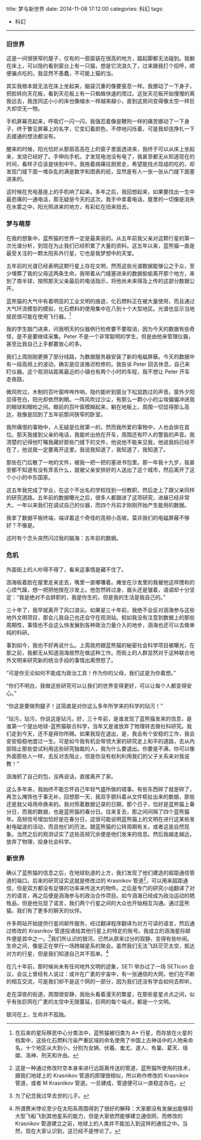title: 梦与新世界
date: 2014-11-08 17:12:00
categories: 科幻
tags:
- 科幻
---

### 旧世界

这是一间很狭窄的屋子，仅有的一扇窗装在很高的地方，踮起脚都无法碰到。我躺在床上，可以隐约看到窗台上有一只猫，想是它流浪久了，过来跟我打个招呼，顺便骗点吃的。我显然不愚蠢，不可能上猫的当。

其实我根本就无法在床上坐起来，脑袋沉重的像要窒息一样。我挪动了一下身子，把脸转向天花板，看到天花板上有一只蜘蛛快速的爬过。这张天花板开始慢慢的离我远去，我连同这小小的床也像缩水一样越来越小，直到这房间变得像太空一样巨大却空无一物。

手机屏幕亮起来，呼吸灯一闪一闪，我强忍着像是鞭刑一样的痛苦挪动了一下身子，终于瞥见屏幕上的名字，它变幻着颜色，不停地闪烁着，可是我却连挣扎一下去接通的想法都没有。

醒来的时候，阳光恰好从那扇高高在上的窗子里面透进来，我终于可以从床上坐起来，发烧已经好了。手伸向手机，才发现电池没有电了，我甚至都无从知道现在的时间，看样子应该是快到中午。我拖着病痛往厨房走，希望能找点现成的吃的，却发现门缝下面一堆杂乱的满是数字和图表的纸，显然是有人一张一张从门缝下面塞进来的。

这时候在充电基座上的手机响了起来。多年之后，我回想起来，如果要找出一生中最悲痛的一通电话，那无疑是今天的这次。我手中拿着电话，屋里的一切像是消失在水雾之中，阳光照进来的地方，有彩虹在扭来扭去。


### 梦与萌芽

在我的想象中，蓝熊猫的世界一定是最美丽的。从五年前我父亲对这颗行星的第一次光谱分析，到现在为止我们已经积累了大量的资料。这五年以来，蓝熊猫一直是最受关注的一颗太阳系外行星，它也是我梦想中的天堂。

五年前的光谱已经表明这颗行星上存在文明，然而这些光谱数据能够公之于众，至少埋葬了我的父母这两条生命。我带着从门缝塞进来的数据偷偷离开那个地方，来到了南半球，按照那天父亲最后的电话指示，将他尚未来得及上传的这部分数据公开。

蓝熊猫的大气中有着明显的工业文明的痕迹，化石燃料正在被大量使用，而且通过大气环流模型的模拟，化石燃料的使用集中在八到十个大型地区。光谱也显示当地居民很可能在使用飞行器。[^1]

我的学生敲门进来，问我明天的仪器例行检修要不要取消，因为今天的数据有些奇怪，是不是要继续采集。Peter 不是一个非常聪明的学生，但是由他来管理仪器，甚至比我自己上手都要放心的多。

我们上周刚刚更换了部分线路，为数据服务器安装了新的电磁屏蔽。今天的数据中有一段高频上的波动，确实是应该推迟检修的。我告诉 Peter 回去休息，自己来盯仪器。这个观测站距离最近的小镇也有两个小时的车程，我不想让 Peter 开车走夜路。

微风吹过，木制的百叶窗哗哗作响，隐约能听到窗台下松鼠跑过的声音。窗外夕阳显得苍白，阳光却依然刺眼。一阵风吹过沙尘，有那么一颗小小的尘埃偏偏冲进我的眼球和眼睑之间。眼前的百叶窗模糊起来，躺在地板上，周围一切显得那么高达，我像是回到了五年前那间狭窄的卧室。

我所痛恨的事物中，人无疑是位居第一的，然而我所爱的事物中，人也会排在首位。那天我接到父亲的电话，我能听出他在开车，周围还有吓人的警笛的声音。我清楚的记得他叮嘱我藏好那些门缝下的文件，他说他不能来见我，他说我妈已经不在了，他说我一定要离开这里。我说我知道了，我知道了，我知道了。

那些在门后散了一地的文件，被我一把一把的塞进书包里。那一年我十九岁，我甚至都不知道有没有弄丢什么，就被父亲安排好的人送出了这个城市，然后离开了这个小小的中东国家。

这五年我完成了学业，在这个不出名的学校找到一份教职，然后走上了跟父亲同样的研究道路。五年前的数据曝光之后，很多人都跟进了这项研究，进展已经非常大，一年以来我们在调试自己的仪器，而四个月前才刚刚开始产生能用的数据。

我拿了数据平板终端，端详着这个奇怪的高频小高坡。莫非我们的电磁屏蔽不够好？不像是。

这时有个念头突然闪过我的脑海：五年前的数据。


### 危机

外面街上的人吵得不得了，看来这事情是藏不住了。

涵海板着脸在屋里走来走去，嘴里一直嘟囔着。瘫坐在沙发里的我被他这样搅和的心烦气躁，想一把把他按在沙发上。他忽然转过身，眉头还是皱着，语调却十分坚定：“我是绝对不会辞职的，我是你生的，但是我的生活是我自己的。”

三十年了，我早就离开了风口浪尖。如果是三十年前，我绝不会反对涵海参与这些地外文明项目，那会儿我自己也还会守在观测站。假如我没有注意到数据上的那些周期性，事情也不会这么快发展到各种政治力量介入的地步，涵海也还可以去做单纯的科研。

事到如今，我也不好再说什么。上周政府跟蓝熊猫的秘密社会科学项目被曝光，在那之前，我都无从知道涵海居然在做这种工作。而街上的人群显然对于这种联合地外文明来研究新的统治手段的事情出离愤怒了。

“可是你无论如何不能成为政治工具！作为你的父母，我们这是为你着想。”

“你们不明白，我做这些研究可以让我们的世界变得更好，可以让每个人都变得安心。”

“你这是要做狗腿子！这简直是对你这么多年所学来的科学的玷污！”

“玷污，玷污，你说这是玷污。好，三十年前，是谁发现了蓝熊猫发来的信息，是谁第一个提出地球-蓝熊猫联合科学，当年又是谁放弃了物理转去做社科研究。我们走到今天，还不是拜你所赐。如果我现在退出，是，我会有个安稳的工作，我会安安稳稳地度过一生。可是如今我有机会带领大家的研究走上和平的道路，去从内部阻止那些尝试利用这些研究独裁的人，我为什么要退出。你要是不满，你可以像外面那些人一样，去反对去阻止，但是你没有权利利用我们的父子关系来对我说教！”

涵海抓了自己的包，没再说话，直接离开了家。

这么多年来，我始终不能忘怀自己年轻气盛所做的错事。有些东西碎了就是碎了，再怎么掩饰也于事无补。回想那一天，我双手颤抖着从文件柜扯出来的数据，那些还是我父母用命换来的。我对照着数据记录的日期，那个日子，恰好是蓝熊猫上春分日，而我的数据，也是蓝熊猫的春分日。往来复去，那之间间隔了四个蓝熊猫年。高频信号增加恰好是在春分日，这很可能说明蓝熊猫上的文明在进行这某些发射电磁波的活动，而且他们的历法，跟蓝熊猫的公转周期有关。或者这是自然现象。当然之后的观测证实了这些高频冗余便是他们发来的信息。然后我越走越远，放弃了物理，投身社会科学。

### 新世界

确认了蓝熊猫的信息之后，在地球轨道的上方，我们发现了他们建造的超距通信管道的端口。后来的研究证实这就是修改过的 Krasnikov 管道[^2]，可以用来超距通信，但是双方都没有足够的功率来传送大的物件。之后是专门的研究小组翻译了对方的语言，再之后便是涵海参与的政治合作项目。如今涵海已经成为政治运动的牺牲品，但是他兑现了诺言，我们两个行星之间的大众也开始相互沟通。通过蓝熊猫，我们有了更多的聊天的伙伴。

许多网站开始提供行星间邮件服务，经过翻译程序翻译为对方可读的语言，然后通过修改的 Krasnikov 管道投递给其他行星上的特定的账号。我成立的涵海星际邮件便是其中之一。[^3]我们所认识的银河，已然从原来过分的寂静，变得有些吵闹。生命之间，像是正在举行一场跨越星系的聚会。虽然我们无法飞跃茫茫太空，抵达对方的行星，但是我们知道自己并不孤单。[^4]

在几十年前，那时候尚未有任何地外文明的迹象，SETI 举办过了一场 SETIcon 会议，会议上曾经有人说过：或许在广袤的宇宙中，有一张通信的大网，他们在不断的相互交流，可是我们却不是这个网的一部分，因为我们还没有学会如何去聆听。

走在深夜的街道，周围很安静，我抬头看着漫天的繁星，在那些星星点点之间，似乎有张巨网在广袤的太空中无限蔓延，巨网的每个端点，都是一个文明。

银河在上，生命并不孤独。





[^1]: 在后来的星际移民中心分类法中，蓝熊猫被归类为 A+ 行星，而存放在火星的档案中，这些化石燃料污染严重区域的命名使用了中国上古神话中的人物来命名，十个地区从大到小，分别为女娲、伏羲、蚩尤、遂人、有巢、葛天、瑶姬、洛神、刑天和许由。

[^2]: 这是一种通过修改时空本身来进行远距离传送的管道，蓝熊猫所使用的技术，跟我们地球上的 Krasnikov 管道的原理很相似，所以称作修改的 Krasnikov 管道，或者 M Krasnikov 管道。一旦建成，管道便可以一直稳定存在。

[^3]: 为了纪念我过早去世的儿子。

[^4]: 所谓费米悖论至少在太阳系周围得到了很好的解释：大家都没有发展出能够将大型飞船飞到其他星系的能力，但是大家依然能够建立通信网，而修改的 Krasnikov 管道建立之前，地球上的人类并不能加入到这样的通信之中。当然，现在大家认识到，这已经不是悖论了。


